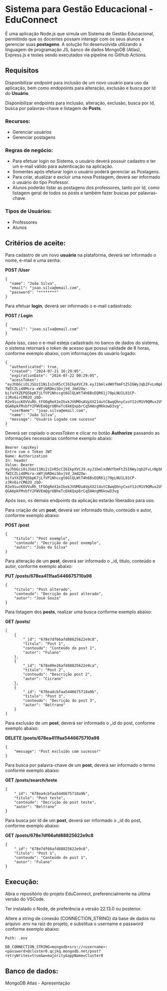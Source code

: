 # Sistema para Gestão Educacional - EduConnect

É uma aplicação Node.js que simula um Sistema de Gestão Educacional, permitindo que os docentes possam interagir com os seus alunos e gerenciar suas **postagens**. A solução foi desenvolvida utilizando a linguagem de programação JS, banco de dados MongoDB (Atlas), Express.js e testes sendo executados via pipeline no GitHub Actions.

## Requisitos

Disponibilizar endpoint para inclusão de um novo usuário para uso da aplicação, bem como endopoints para alteração, exclusão e busca por Id do **Usuário**.

Disponibilizar endpoints para inclusão, alteração, exclusão, busca por Id, busca por palavras-chave e listagem de **Posts**.

### Recursos:
* Gerenciar usuários
* Gerenciar postagens

### Regras de negócio:
* Para efetuar login no Sistema, o usuário deverá possuir cadastro e ter um e-mail válido para autenticação na aplicação.
* Somentes após efeturar login o usuário poderá gerenciar as Postagens.
* Para criar, atualizar e excluir uma nova Postagem, deverá ser informado o usuário do tipo Professor.
* Alunos poderão listar as postagens dos professores, tanto por Id, como listagem geral de todos os posts e também fazer buscas por palavras-chave.

### Tipos de Usuários:

* Professores
* Alunos

## Critérios de aceite:

Para cadastro de um novo **usuário** na plataforma, deverá ser informado o nome, e-mail e uma senha:

**POST /User**
```
{
  "name": "João Silva",
  "email": "joao.silva@email.com",
  "password": "********"
}

```

Para efetuar **login**, deverá ser informado o e-mail cadastrado:

**POST / Login**

```
{
  "email": "joao.silva@email.com"
}
```

Após isso, caso o e-mail esteja cadastrado no banco de dados do sistema, o sistema retornará o *token* de acesso que possui validade de 8 horas, conforme exemplo abaixo, com informações do usuário logado:

````
{
  "authenticated": true,
  "created": "2024-07-21 16:29:05",
  "expirationDate": "2024-07-22 00:29:05",
  "acessToken": "eyJhbGciOiJSUzI1NiIsInR5cCI6IkpXVCJ9.eyJ1bmlxdWVfbmFtZSI6WyJqb2FvLnNpbHZhQGVtYWlsLmNvbSIsImpvYW8uc2lsdmFAZW1haWwuY29tIl0sImp0aSI6ImM5Njg1MWNhLTVmNzUtNDk0YS05ZTlhLWI5NWNhMmUwOTJlZSIsIm5iZiI6MTcyMTU5MDE0NSwiZXhwIjoxNzIxNjE4OTQ1LCJpYXQiOjE3MjE1OTAxNDUsImlzcyI6IkV4ZW1wbG9Jc3N1ZXIiLCJhdWQiOiJFeGVtcGxvQXVkaWVuY2UifQ.cwQz5878YWdfZfSxEIJnEsvHxD__TX0HbWyWSepqBQDvG9fdTc54-fWICZLi40Msra-xWYjbRDmiSbvjVd_Jmd2Ow-bifaYXZEPQSbpK7jLfVP1Nhccgt6GlQLWtT4h6BsEQR61j70pLNU1L81CP-zJRx6irCM82O_zbD-R2e9iucKOVVuRh_tFOOgReX1eIbxkJVUMOsAVpXX214utC8wqQhnyCxoY12cM1V9QMux2UYj2B8imVo0NAOC7n50FW8BZ8urOEgugX45y8ER0i4biZTUW6qCwe0T-QGA6pkFMvbfY2FWVEmQgrUBheTc6kKQxpbrCq5HAngM6kowD3vg",
  "userName": "joao.silva@email.com",
  "name": "João Silva",
  "message": "Usuário Logado com sucesso"
}
````

Deverá ser copiado o *acessToken* e clicar no botão **Authorize** passando as informações necessárias conforme exemplo abaixo:

````
Bearer (apiKey)
Entre com o Token JWT
Name: Authorization
In: header
Value: Bearer eyJhbGciOiJSUzI1NiIsInR5cCI6IkpXVCJ9.eyJ1bmlxdWVfbmFtZSI6WyJqb2FvLnNpbHZhQGVtYWlsLmNvbSIsImpvYW8uc2lsdmFAZW1haWwuY29tIl0sImp0aSI6ImM5Njg1MWNhLTVmNzUtNDk0YS05ZTlhLWI5NWNhMmUwOTJlZSIsIm5iZiI6MTcyMTU5MDE0NSwiZXhwIjoxNzIxNjE4OTQ1LCJpYXQiOjE3MjE1OTAxNDUsImlzcyI6IkV4ZW1wbG9Jc3N1ZXIiLCJhdWQiOiJFeGVtcGxvQXVkaWVuY2UifQ.cwQz5878YWdfZfSxEIJnEsvHxD__TX0HbWyWSepqBQDvG9fdTc54-fWICZLi40Msra-xWYjbRDmiSbvjVd_Jmd2Ow-bifaYXZEPQSbpK7jLfVP1Nhccgt6GlQLWtT4h6BsEQR61j70pLNU1L81CP-zJRx6irCM82O_zbD-R2e9iucKOVVuRh_tFOOgReX1eIbxkJVUMOsAVpXX214utC8wqQhnyCxoY12cM1V9QMux2UYj2B8imVo0NAOC7n50FW8BZ8urOEgugX45y8ER0i4biZTUW6qCwe0T-QGA6pkFMvbfY2FWVEmQgrUBheTc6kKQxpbrCq5HAngM6kowD3vg
````

Após isso, os demais endpoints da aplicação estarão liberados para uso.

Para criação de um **post**, deverá ser informado titulo, conteúdo e autor, conforme exemplo abaixo:

**POST /post**

````
{
    "titulo": "Post exemplo",
    "conteudo": "Decrição do post exemplo",
    "autor": "João da Silva"
}
````

Para alteração de um **post**, deverá ser informado o _id, titulo, conteúdo e autor, conforme exemplo abaixo:

**PUT /posts/678ea411faa5446675710a98**

````
{
    "titulo": "Post alterado",
    "conteudo": "Decrição do post alterado",
    "autor": "José Souza"
}
````

Para listagem dos **posts**, realizar uma busca conforme exemplo abaixo:

**GET /posts/**

````
[
    {
        "_id": "678e7df66afd88825622e9c8",
        "titulo": "Post 1",
        "conteudo": "Conteúdo do post 1",
        "autor": "Fulano"
    },
    {
        "_id": "678e89e26afd88825622e9ca",
        "titulo": "Post 2",
        "conteudo": "Descrição post 2",
        "autor": "Cicrano"
    },
    {
        "_id": "678ea4cbfaa5446675710a9b",
        "titulo": "Post 3",
        "conteudo": "Decrição do post 3",
        "autor": "Beltrano"
    }
]
````

Para exclusão de um **post**, deverá ser informado o _id do post, conforme exemplo abaixo:

**DELETE /posts/678ea411faa5446675710a98**

````
{
    "message": "Post excluído com sucesso!"
}
````

Para busca por palavra-chave de um **post**, deverá ser informado o termo conforme exemplo abaixo:

**GET /posts/search/teste**

````
{
    "_id": "678ea4cbfaa5446675710a9b",
    "titulo": "Post teste",
    "conteudo": "Decrição do post teste",
    "autor": "Beltrano"
}
````

Para busca por Id de um **post**, deverá ser informado o _id do post, conforme exemplo abaixo:

**GET /posts/678e7df66afd88825622e9c8**

````
{
    "_id": "678e7df66afd88825622e9c8",
    "titulo": "Post 1",
    "conteudo": "Conteúdo do post 1",
    "autor": "Fulano"
}
````

## Execução:
Abra o repositório do projeto EduConnect, preferencialmente na última versão do VSCode.

Ter instalado o Node, de preferência a versão 22.13.0 ou posterior.

Altere a string de conexão (CONNECTION_STRING) da base de dados no arquivo .env na raiz do projeto, e substitua o username e password conforme exemplo abaixo:

````
Path: .env

DB_CONNECTION_STRING=mongodb+srv://<username>:<password>@cluster0.qcjkq.mongodb.net/post?retryWrites=true&w=majority&appName=Cluster0

````

## Banco de dados:

MongoDB Atlas - Apresentação